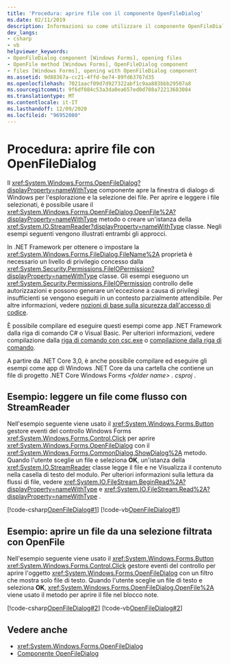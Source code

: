 ```yaml
---
title: 'Procedura: aprire file con il componente OpenFileDialog'
ms.date: 02/11/2019
description: Informazioni su come utilizzare il componente OpenFileDialog per aprire la finestra di dialogo Windows per l'esplorazione e la selezione dei file.
dev_langs:
- csharp
- vb
helpviewer_keywords:
- OpenFileDialog component [Windows Forms], opening files
- OpenFile method [Windows Forms], OpenFileDialog component
- files [Windows Forms], opening with OpenFileDialog component
ms.assetid: 9d88367a-cc21-4ffd-be74-89fd63767d35
ms.openlocfilehash: 7021aacf09d7d927322abf1c9aa883bbb29507a8
ms.sourcegitcommit: 9f6df084c53a3da0ea657ed0d708a72213683084
ms.translationtype: MT
ms.contentlocale: it-IT
ms.lasthandoff: 12/09/2020
ms.locfileid: "96952080"
---
```

# <a name="how-to-open-files-with-the-openfiledialog"></a>Procedura: aprire file con OpenFileDialog

Il <xref:System.Windows.Forms.OpenFileDialog?displayProperty=nameWithType> componente apre la finestra di dialogo di Windows per l'esplorazione e la selezione dei file. Per aprire e leggere i file selezionati, è possibile usare il <xref:System.Windows.Forms.OpenFileDialog.OpenFile%2A?displayProperty=nameWithType> metodo o creare un'istanza della <xref:System.IO.StreamReader?displayProperty=nameWithType> classe. Negli esempi seguenti vengono illustrati entrambi gli approcci.

In .NET Framework per ottenere o impostare la <xref:System.Windows.Forms.FileDialog.FileName%2A> proprietà è necessario un livello di privilegio concesso dalla <xref:System.Security.Permissions.FileIOPermission?displayProperty=nameWithType> classe. Gli esempi eseguono un <xref:System.Security.Permissions.FileIOPermission> controllo delle autorizzazioni e possono generare un'eccezione a causa di privilegi insufficienti se vengono eseguiti in un contesto parzialmente attendibile. Per altre informazioni, vedere [nozioni di base sulla sicurezza dall'accesso di codice](/dotnet/framework/misc/code-access-security-basics).

È possibile compilare ed eseguire questi esempi come app .NET Framework dalla riga di comando C# o Visual Basic. Per ulteriori informazioni, vedere compilazione dalla [riga di comando con csc.exe](/dotnet/csharp/language-reference/compiler-options/command-line-building-with-csc-exe) o [compilazione dalla riga di comando](/dotnet/visual-basic/reference/command-line-compiler/building-from-the-command-line).

A partire da .NET Core 3,0, è anche possibile compilare ed eseguire gli esempi come app di Windows .NET Core da una cartella che contiene un file di progetto .NET Core Windows Forms *\<folder name> . csproj* .

## <a name="example-read-a-file-as-a-stream-with-streamreader"></a>Esempio: leggere un file come flusso con StreamReader  
  
Nell'esempio seguente viene usato il <xref:System.Windows.Forms.Button> gestore eventi del controllo Windows Forms <xref:System.Windows.Forms.Control.Click> per aprire <xref:System.Windows.Forms.OpenFileDialog> con il <xref:System.Windows.Forms.CommonDialog.ShowDialog%2A> metodo. Quando l'utente sceglie un file e seleziona **OK**, un'istanza della <xref:System.IO.StreamReader> classe legge il file e ne Visualizza il contenuto nella casella di testo del modulo. Per ulteriori informazioni sulla lettura da flussi di file, vedere <xref:System.IO.FileStream.BeginRead%2A?displayProperty=nameWithType> e <xref:System.IO.FileStream.Read%2A?displayProperty=nameWithType> .  

 [!code-csharp[OpenFileDialog#1](~/samples/snippets/winforms/open-files/example1/cs/Form1.cs)]
 [!code-vb[OpenFileDialog#1](~/samples/snippets/winforms/open-files/example1/vb/Form1.vb)]  

## <a name="example-open-a-file-from-a-filtered-selection-with-openfile"></a>Esempio: aprire un file da una selezione filtrata con OpenFile

Nell'esempio seguente viene usato il <xref:System.Windows.Forms.Button> <xref:System.Windows.Forms.Control.Click> gestore eventi del controllo per aprire l'oggetto <xref:System.Windows.Forms.OpenFileDialog> con un filtro che mostra solo file di testo. Quando l'utente sceglie un file di testo e seleziona **OK**, <xref:System.Windows.Forms.OpenFileDialog.OpenFile%2A> viene usato il metodo per aprire il file nel blocco note.

 [!code-csharp[OpenFileDialog#2](~/samples/snippets/winforms/open-files/example2/cs/Form1.cs)]
 [!code-vb[OpenFileDialog#2](~/samples/snippets/winforms/open-files/example2/vb/Form1.vb)]  

## <a name="see-also"></a>Vedere anche

- <xref:System.Windows.Forms.OpenFileDialog>
- [Componente OpenFileDialog](openfiledialog-component-windows-forms.md)

